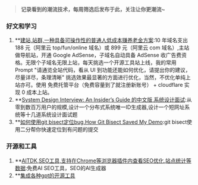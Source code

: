 > **记录看到的潮流技术，每周筛选后发布于此，关注让你更潮流~**  

### 好文和学习 

1. **[建站,站群,一种具备可操作性的普通人低成本赚养老金方案](https://x.com/wincatcher/status/1853407539830182347):10 年域名支出 188 元（阿里云 top/fun/online 域名）或 899 元（阿里云 com 域名）,主站做导航站，开通 Google AdSense，子域名自动具备 AdSense 收广告费资格。无限个子域名无限上站，每天挑选一个开源工具站上线，我的常用 Prompt "请通览全站代码，看从 UI 到功能还能如何优化，请提出你的建议，尽量详尽，条理清晰" 挑选效果最显著的方面进行优化，当然，不优化单纯上站亦可。使用 免费托管平台（免费容量到了就注册新账号） + cloudflare 实现 0 成本上站。
2. **[System Design Interview: An Insider’s Guide 的中文版,系统设计面试](https://learning-guide.gitbook.io/system-design-interview/):从零到数百万用户的规模,设计一个分布式系统唯一ID生成器,设计一个短网址系统等十几道系统设计面试题
3. **[如何使用git bisect定位bug,How Git Bisect Saved My Demo](https://www.mikebuss.com/posts/debugging-till-dawn):git bisect使用二分帮你快速定位到有问题的提交

### 开源和工具

1. **[AITDK,SEO工具,支持在Chrome等浏览器插件内查看SEO优化,站点统计等数据](https://aitdk.com/zh):免费AI SEO工具，SEO的AI生成器
2. **[集成各种gpt的开源工具](https://github.com/APIParkLab/APIPark)